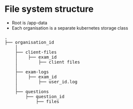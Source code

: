 # File system structure

* Root is /app-data
* Each organisation is a separate kubernetes storage class 
<pre>
.
├── organisation_id
    │
    ├── client-files
    │    ├── exam_id
    │        ├── client files
    │
    ├── exam-logs
    │    ├── exam_id
    │        ├── user_id.log
    │
    ├── questions
        ├── question_id
            ├── files
</pre>